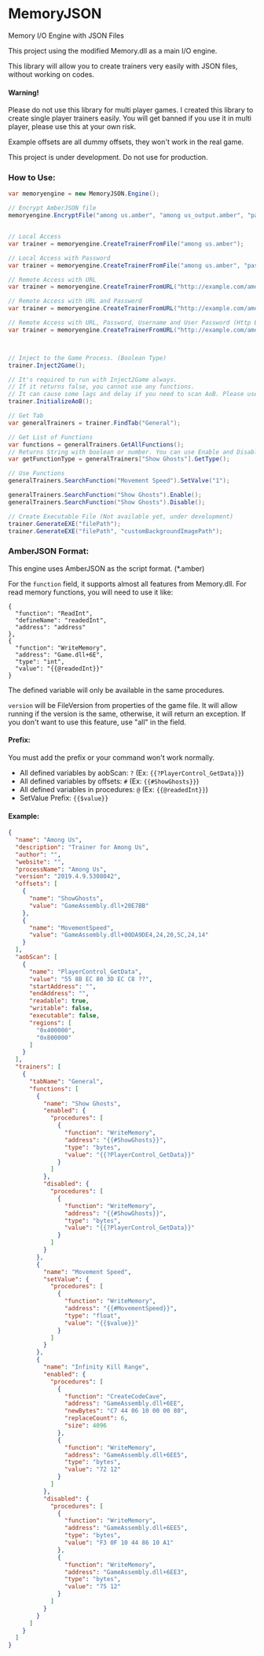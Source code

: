 # MemoryJSON
Memory I/O Engine with JSON Files

This project using the modified Memory.dll as a main I/O engine.

This library will allow you to create trainers very easily with JSON files, without working on codes.

#### Warning!
Please do not use this library for multi player games. I created this library to create single player trainers easily. You will get banned if you use it in multi player, please use this at your own risk.

Example offsets are all dummy offsets, they won't work in the real game.

This project is under development. Do not use for production.

### How to Use:
```cs
var memoryengine = new MemoryJSON.Engine();

// Encrypt AmberJSON file
memoryengine.EncryptFile("among us.amber", "among us_output.amber", "password");


// Local Access
var trainer = memoryengine.CreateTrainerFromFile("among us.amber");

// Local Access with Password
var trainer = memoryengine.CreateTrainerFromFile("among us.amber", "password");

// Remote Access with URL
var trainer = memoryengine.CreateTrainerFromURL("http://example.com/among us.amber");

// Remote Access with URL and Password
var trainer = memoryengine.CreateTrainerFromURL("http://example.com/among us.amber", "password");

// Remote Access with URL, Password, Username and User Password (Http Basic Auth)
var trainer = memoryengine.CreateTrainerFromURL("http://example.com/among us.amber", "password", "username", "userpass");



// Inject to the Game Process. (Boolean Type)
trainer.Inject2Game();

// It's required to run with Inject2Game always. 
// If it returns false, you cannot use any functions.
// It can cause some lags and delay if you need to scan AoB. Please use async method in your code. 
trainer.InitializeAoB();

// Get Tab
var generalTrainers = trainer.FindTab("General");

// Get List of Functions
var functions = generalTrainers.GetAllFunctions();
// Returns String with boolean or number. You can use Enable and Disable for boolean type, and use SetValve for the number type.
var getFunctionType = generalTrainers["Show Ghosts"].GetType(); 

// Use Functions
generalTrainers.SearchFunction("Movement Speed").SetValve("1");

generalTrainers.SearchFunction("Show Ghosts").Enable();
generalTrainers.SearchFunction("Show Ghosts").Disable();

// Create Executable File (Not available yet, under development)
trainer.GenerateEXE("filePath");
trainer.GenerateEXE("filePath", "customBackgroundImagePath");
```

### AmberJSON Format:

This engine uses AmberJSON as the script format. (*.amber)

For the `function` field, it supports almost all features from Memory.dll. For read memory functions, you will need to use it like:

```
{
  "function": "ReadInt",
  "defineName": "readedInt",
  "address": "address"
},
{
  "function": "WriteMemory",
  "address": "Game.dll+6E",
  "type": "int",
  "value": "{{@readedInt}}"
}
```
The defined variable will only be available in the same procedures.

`version` will be FileVersion from properties of the game file. It will allow running if the version is the same, otherwise, it will return an exception. If you don't want to use this feature, use "all" in the field.

#### Prefix:
You must add the prefix or your command won't work normally.

- All defined variables by aobScan: `?` (Ex: `{{?PlayerControl_GetData}}`)
- All defined variables by offsets: `#` (Ex: `{{#ShowGhosts}}`)
- All defined variables in procedures: `@` (Ex: `{{@readedInt}}`)
- SetValue Prefix: `{{$value}}`

#### Example:
```json
{
  "name": "Among Us",
  "description": "Trainer for Among Us",
  "author": "",
  "website": "",
  "processName": "Among Us",
  "version": "2019.4.9.5308042",
  "offsets": [
    {
      "name": "ShowGhosts",
      "value": "GameAssembly.dll+20E7BB"
    },
    {
      "name": "MovementSpeed",
      "value": "GameAssembly.dll+00DA9DE4,24,20,5C,24,14"
    }
  ],
  "aobScan": [
    {
      "name": "PlayerControl_GetData",
      "value": "55 8B EC 80 3D EC C8 ??",
      "startAddress": "",
      "endAddress": "",
      "readable": true,
      "writable": false,
      "executable": false,
      "regions": [
        "0x400000",
        "0x800000"
      ]
    }
  ],
  "trainers": [
    {
      "tabName": "General",
      "functions": [
        {
          "name": "Show Ghosts",
          "enabled": {
            "procedures": [
              {
                "function": "WriteMemory",
                "address": "{{#ShowGhosts}}",
                "type": "bytes",
                "value": "{{?PlayerControl_GetData}}"
              }
            ]
          },
          "disabled": {
            "procedures": [
              {
                "function": "WriteMemory",
                "address": "{{#ShowGhosts}}",
                "type": "bytes",
                "value": "{{?PlayerControl_GetData}}"
              }
            ]
          }
        },
        {
          "name": "Movement Speed",
          "setValue": {
            "procedures": [
              {
                "function": "WriteMemory",
                "address": "{{#MovementSpeed}}",
                "type": "float",
                "value": "{{$value}}"
              }
            ]
          }
        },
        {
          "name": "Infinity Kill Range",
          "enabled": {
            "procedures": [
              {
                "function": "CreateCodeCave",
                "address": "GameAssembly.dll+6EE",
                "newBytes": "C7 44 06 10 00 00 80",
                "replaceCount": 6,
                "size": 4096
              },
              {
                "function": "WriteMemory",
                "address": "GameAssembly.dll+6EE5",
                "type": "bytes",
                "value": "72 12"
              }
            ]
          },
          "disabled": {
            "procedures": [
              {
                "function": "WriteMemory",
                "address": "GameAssembly.dll+6EE5",
                "type": "bytes",
                "value": "F3 0F 10 44 86 10 A1"
              },
              {
                "function": "WriteMemory",
                "address": "GameAssembly.dll+6EE3",
                "type": "bytes",
                "value": "75 12"
              }
            ]
          }
        }
      ]
    }
  ]
}
```
